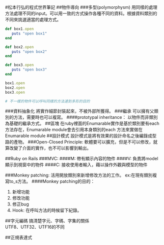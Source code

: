 #松本行弘的程式世界筆記
##物件導向
###多型(polymorphysm)
用同樣的處理方法處理不同的input。可以用一致的方式操作各種不同的資料。根據資料類別的不同來挑選適當的處理方式。  

```ruby 
def box1.open
   puts "open box1"
end

def box2.open
   puts "open box2"
end

def box3.open
   puts "open box3"
end

box1.open
box2.open
box3.open

# 不一樣的物件可以呼叫同樣的方法達到多形的目的
``` 

###資料抽象化
將實作細節封裝起來，不被外部所獲得。
###繼承
可以擁有父類別的方法，需要時也可以複寫。
####prototypal inheritance：
以物件而非類別為基礎的繼承方式。
##區塊
在ruby裡面的Enumarable實作是基於類別要有each方法存在，Enumarable module會去引用本身類別的each 方法來實做在Enumarable module
##設計模式
	設計模式是將有效果的設計命名之後編錄成型路的產物。
###Open-Closed Principle:
軟體要可以擴充，但是不可以修改，就算改變了介面的實作，也不可以影響到輸出。

##Ruby on Rails
###MVC:
####M: 帶有顯示內容的物件
####V: 負責將model顯示到視窗中的物件
####C: 接收使用者輸入，藉以操作外觀與模型的物件

###Monkey patching:
活用開放類別來新增修改方法的工作。
ex:在現有類別複寫to_s方法。
####Monkey patching的目的：
1. 新增功能
2. 修改功能
3. 修正bug
4. Hook: 在呼叫方法的時候留下紀錄。

##字元編碼
搞清楚字元、字碼、字集的關係  
UTF8、UTF32、UTF16的不同

##正規表達式


